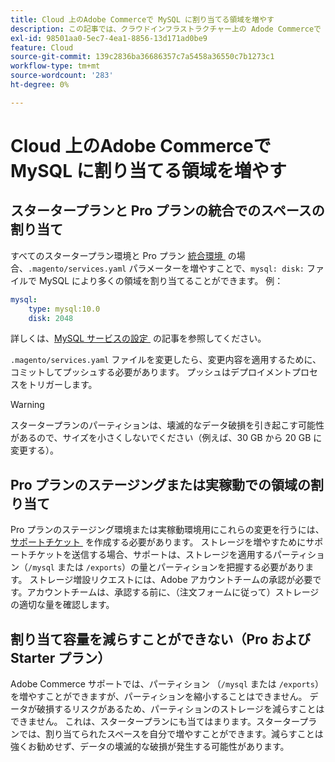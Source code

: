 ```yaml
---
title: Cloud 上のAdobe Commerceで MySQL に割り当てる領域を増やす
description: この記事では、クラウドインフラストラクチャー上の Adode Commerceで MySQL に領域を割り当てる方法について説明します。
exl-id: 98501aa0-5ec7-4ea1-8856-13d171ad0be9
feature: Cloud
source-git-commit: 139c2836ba36686357c7a5458a36550c7b1273c1
workflow-type: tm+mt
source-wordcount: '283'
ht-degree: 0%

---
```


# Cloud 上のAdobe Commerceで MySQL に割り当てる領域を増やす


## スタータープランと Pro プランの統合でのスペースの割り当て

すべてのスタータープラン環境と Pro プラン [&#x200B; 統合環境 &#x200B;](https://experienceleague.adobe.com/ja/docs/experience-cloud-kcs/kbarticles/ka-27242) の場合、`.magento/services.yaml` パラメーターを増やすことで、`mysql: disk:` ファイルで MySQL により多くの領域を割り当てることができます。 例：

```yaml
mysql:
    type: mysql:10.0
    disk: 2048
```

詳しくは、[MySQL サービスの設定 &#x200B;](https://experienceleague.adobe.com/ja/docs/commerce-cloud-service/user-guide/configure/service/mysql) の記事を参照してください。

`.magento/services.yaml` ファイルを変更したら、変更内容を適用するために、コミットしてプッシュする必要があります。 プッシュはデプロイメントプロセスをトリガーします。

>[!WARNING]
>
>スタータープランのパーティションは、壊滅的なデータ破損を引き起こす可能性があるので、サイズを小さくしないでください（例えば、30 GB から 20 GB に変更する）。

## Pro プランのステージングまたは実稼動での領域の割り当て

Pro プランのステージング環境または実稼動環境用にこれらの変更を行うには、[&#x200B; サポートチケット &#x200B;](/help/help-center-guide/help-center/magento-help-center-user-guide.md#merchant-not-displayed) を作成する必要があります。 ストレージを増やすためにサポートチケットを送信する場合、サポートは、ストレージを適用するパーティション（`/mysql` または `/exports`）の量とパーティションを把握する必要があります。 ストレージ増設リクエストには、Adobe アカウントチームの承認が必要です。アカウントチームは、承認する前に、（注文フォームに従って）ストレージの適切な量を確認します。

## 割り当て容量を減らすことができない（Pro および Starter プラン）

Adobe Commerce サポートでは、パーティション （`/mysql` または `/exports`）を増やすことができますが、パーティションを縮小することはできません。 データが破損するリスクがあるため、パーティションのストレージを減らすことはできません。
これは、スタータープランにも当てはまります。スタータープランでは、割り当てられたスペースを自分で増やすことができます。減らすことは強くお勧めせず、データの壊滅的な破損が発生する可能性があります。

